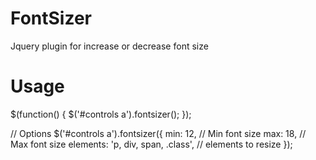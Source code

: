 FontSizer
=========

Jquery plugin for increase or decrease font size

Usage
=========
$(function() {
  $('#controls a').fontsizer();
});

// Options
$('#controls a').fontsizer({
  min: 12, // Min font size
  max: 18, // Max font size
  elements: 'p, div, span, .class', // elements to resize 
});
